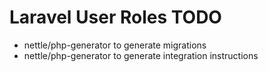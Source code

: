 # Laravel User Roles TODO

- nettle/php-generator to generate migrations
- nettle/php-generator to generate integration instructions
